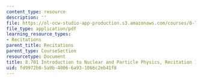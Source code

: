 ```yaml
---
content_type: resource
description: ''
file: https://ol-ocw-studio-app-production.s3.amazonaws.com/courses/8-701-introduction-to-nuclear-and-particle-physics-fall-2020/fd9972b05a9b40066a931066c2eb41f8_MIT8_701f20_rec10.pdf
file_type: application/pdf
learning_resource_types:
- Recitations
parent_title: Recitations
parent_type: CourseSection
resourcetype: Document
title: 8.701 Introduction to Nuclear and Particle Physics, Recitation 10
uid: fd9972b0-5a9b-4006-6a93-1066c2eb41f8
---
```

